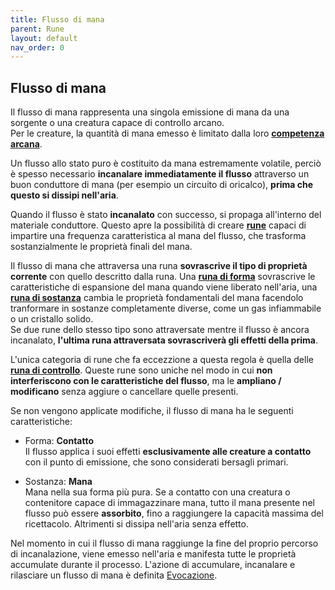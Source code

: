 ```yaml
---
title: Flusso di mana
parent: Rune
layout: default
nav_order: 0
---
```


## Flusso di mana

Il flusso di mana rappresenta una singola emissione di mana da una sorgente o una creatura capace di controllo arcano.  
Per le creature, la quantità di mana emesso è limitato dalla loro [**competenza arcana**](/attributes/arcane-proficiency).

Un flusso allo stato puro è costituito da mana estremamente volatile, perciò è spesso necessario **incanalare immediatamente il flusso** attraverso un buon conduttore di mana (per esempio un circuito di oricalco), **prima che questo si dissipi nell'aria**.

Quando il flusso è stato **incanalato** con successo, si propaga all'interno del materiale conduttore. Questo apre la possibilità di creare [**rune**](../runes/) capaci di impartire una frequenza caratteristica al mana del flusso, che trasforma sostanzialmente le proprietà finali del mana.

Il flusso di mana che attraversa una runa **sovrascrive il tipo di proprietà corrente** con quello descritto dalla runa. Una [**runa di forma**](./shape/) sovrascrive le caratteristiche di espansione del mana quando viene liberato nell'aria, una [**runa di sostanza**](./substance/) cambia le proprietà fondamentali del mana facendolo tranformare in sostanze completamente diverse, come un gas infiammabile o un cristallo solido.  
Se due rune dello stesso tipo sono attraversate mentre il flusso è ancora incanalato, **l'ultima runa attraversata sovrascriverà gli effetti della prima**.

L'unica categoria di rune che fa eccezzione a questa regola è quella delle [**runa di controllo**](./control/). Queste rune sono uniche nel modo in cui **non interferiscono con le caratteristiche del flusso**, ma le **ampliano / modificano** senza aggiure o cancellare quelle presenti.

Se non vengono applicate modifiche, il flusso di mana ha le seguenti caratteristiche:

* Forma: **Contatto**<br>Il flusso applica i suoi effetti **esclusivamente alle creature a contatto** con il punto di emissione, che sono considerati bersagli primari.

* Sostanza: **Mana**<br>Mana nella sua forma più pura. Se a contatto con una creatura o contenitore capace di immagazzinare mana, tutto il mana presente nel flusso può essere **assorbito**, fino a raggiungere la capacità massima del ricettacolo. Altrimenti si dissipa nell'aria senza effetto.

Nel momento in cui il flusso di mana raggiunge la fine del proprio percorso di incanalazione, viene emesso nell'aria e manifesta tutte le proprietà accumulate durante il processo.
L'azione di accumulare, incanalare e rilasciare un flusso di mana è definita [Evocazione](./evocation).